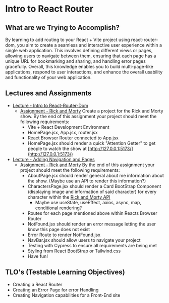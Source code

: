 # Intro to React Router

## What are we Trying to Accomplish?

By learning to add routing to your React + Vite project using react-router-dom, you aim to create a seamless and interactive user experience within a single web application. This involves defining different views or pages, allowing users to navigate between them, ensuring that each page has a unique URL for bookmarking and sharing, and handling error pages gracefully. Overall, this knowledge enables you to build multi-page-like applications, respond to user interactions, and enhance the overall usability and functionality of your web application.

## Lectures and Assignments

- [Lecture - Intro to React-Router-Dom](./1-intro-react-router.md)
  - [Assignment - Rick and Morty](.) Create a project for the Rick and Morty show. By the end of this assignment your project should meet the following requirements:
    - Vite + React Development Environment
    - HomePage.jsx, App.jsx, router.jsx
    - React Browser Router connected to App.jsx
    - HomePage.jsx should render a quick "Attention Getter" to get people to watch the show at [http://127.0.0.1:5173/](http://127.0.0.1:5173/)
- [Lecture - Adding Navigation and Pages](./2-adding-router-pages.md)
  - [Assignment - Rick and Morty](.) By the end of this assignment your project should meet the following requirements:
    - AboutPage.jsx should render general about me information about the show. (Maybe use an API to render this information?)
    - CharactersPage.jsx should render a Card BootStrap Component (displaying image and information of said character) for every character within the [Rick and Morty API](https://rickandmortyapi.com/)
      - Maybe use useState, useEffect, axios, async, map, conditional rendering?
    - Routes for each page mentioned above within Reacts Browser Router
    - NotFound.jsx should render an error message letting the user know this page does not exist
    - Error Route to render NotFound.jsx
    - NavBar.jsx should allow users to navigate your project
    - Testing with Cypress to ensure all requirements are being met
    - Styling from React BootStrap or Tailwind.css
    - Have fun!

## TLO's (Testable Learning Objectives)

- Creating a React Router
- Creating an Error Page for error Handling
- Creating Navigation capabilities for a Front-End site
